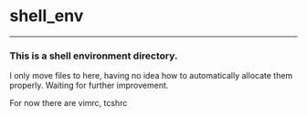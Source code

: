 # shell_env

---

### This is a shell environment directory.
I only move files to here, having no idea how to automatically allocate them properly.
Waiting for further improvement.

For now there are vimrc, tcshrc
